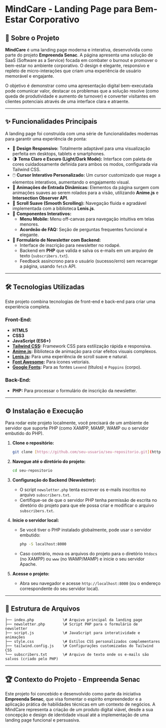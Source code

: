 # MindCare - Landing Page para Bem-Estar Corporativo

## 📑 Sobre o Projeto

**MindCare** é uma landing page moderna e interativa, desenvolvida como parte do projeto **Empreenda Senac**. A página apresenta uma solução de SaaS (Software as a Service) focada em combater o burnout e promover o bem-estar no ambiente corporativo. O design é elegante, responsivo e repleto de micro-interações que criam uma experiência de usuário memorável e engajante.

O objetivo é demonstrar como uma apresentação digital bem-executada pode comunicar valor, destacar os problemas que a solução resolve (como queda de produtividade e aumento de turnover) e converter visitantes em clientes potenciais através de uma interface clara e atraente.

---

## ✨ Funcionalidades Principais

A landing page foi construída com uma série de funcionalidades modernas para garantir uma experiência de ponta:

* 🎨 **Design Responsivo:** Totalmente adaptável para uma visualização perfeita em desktops, tablets e smartphones.
* 🌗 **Tema Claro e Escuro (Light/Dark Mode):** Interface com paleta de cores cuidadosamente definida para ambos os modos, configurada via Tailwind CSS.
* 🖱️ **Cursor Interativo Personalizado:** Um cursor customizado que reage a elementos interativos, aumentando o engajamento visual.
* 🚀 **Animações de Entrada Dinâmicas:** Elementos da página surgem com animações suaves ao serem rolados para a visão, utilizando **Anime.js** e **Intersection Observer API**.
* 📜 **Scroll Suave (Smooth Scrolling):** Navegação fluida e agradável implementada com a biblioteca **Lenis.js**.
* 🧩 **Componentes Interativos:**
    * **Menu Mobile:** Menu off-canvas para navegação intuitiva em telas menores.
    * **Acordeão de FAQ:** Seção de perguntas frequentes funcional e elegante.
* 📰 **Formulário de Newsletter com Backend:**
    * Interface de inscrição para newsletter no rodapé.
    * Backend em **PHP** que valida e salva os e-mails em um arquivo de texto (`subscribers.txt`).
    * Feedback assíncrono para o usuário (sucesso/erro) sem recarregar a página, usando `fetch` API.

---

## 🛠️ Tecnologias Utilizadas

Este projeto combina tecnologias de front-end e back-end para criar uma experiência completa.

### **Front-End:**
* **HTML5**
* **CSS3**
* **JavaScript (ES6+)**
* **[Tailwind CSS](https://tailwindcss.com/):** Framework CSS para estilização rápida e responsiva.
* **[Anime.js](https://animejs.com/):** Biblioteca de animação para criar efeitos visuais complexos.
* **[Lenis.js](https://github.com/studio-freight/lenis):** Para uma experiência de scroll suave e natural.
* **[Font Awesome](https://fontawesome.com/):** Para ícones vetoriais.
* **[Google Fonts](https://fonts.google.com/):** Para as fontes `Lexend` (títulos) e `Poppins` (corpo).

### **Back-End:**
* **PHP:** Para processar o formulário de inscrição da newsletter.

---

## ⚙️ Instalação e Execução

Para rodar este projeto localmente, você precisará de um ambiente de servidor que suporte PHP (como XAMPP, MAMP, WAMP ou o servidor embutido do PHP).

1.  **Clone o repositório:**
    ```bash
    git clone [https://github.com/seu-usuario/seu-repositorio.git](https://github.com/seu-usuario/seu-repositorio.git)
    ```

2.  **Navegue até o diretório do projeto:**
    ```bash
    cd seu-repositorio
    ```

3.  **Configuração do Backend (Newsletter):**
    * O script `newsletter.php` tenta escrever os e-mails inscritos no arquivo `subscribers.txt`.
    * Certifique-se de que o servidor PHP tenha permissão de escrita no diretório do projeto para que ele possa criar e modificar o arquivo `subscribers.txt`.

4.  **Inicie o servidor local:**
    * Se você tiver o PHP instalado globalmente, pode usar o servidor embutido:
      ```bash
      php -S localhost:8000
      ```
    * Caso contrário, mova os arquivos do projeto para o diretório `htdocs` (no XAMPP) ou `www` (no WAMP/MAMP) e inicie o seu servidor Apache.

5.  **Acesse o projeto:**
    * Abra seu navegador e acesse `http://localhost:8000` (ou o endereço correspondente do seu servidor local).

---

## 📂 Estrutura de Arquivos

```
├── index.php             \# Arquivo principal da landing page
├── newsletter.php        \# Script PHP para o formulário de newsletter
├── script.js             \# JavaScript para interatividade e animações
├── style.css             \# Estilos CSS personalizados complementares
├── tailwind.config.js    \# Configurações customizadas do Tailwind CSS
└── subscribers.txt       \# Arquivo de texto onde os e-mails são salvos (criado pelo PHP)
```
---

## 🏆 Contexto do Projeto - Empreenda Senac

Este projeto foi concebido e desenvolvido como parte da iniciativa **Empreenda Senac**, que visa fomentar o espírito empreendedor e a aplicação prática de habilidades técnicas em um contexto de negócios. A MindCare representa a criação de um produto digital viável, desde a sua concepção e design de identidade visual até a implementação de uma landing page funcional e persuasiva.
